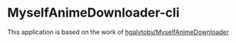 # MyselfAnimeDownloader-cli
This application is based on the work of [hgalytoby/MyselfAnimeDownloader](https://github.com/hgalytoby/MyselfAnimeDownloader)
